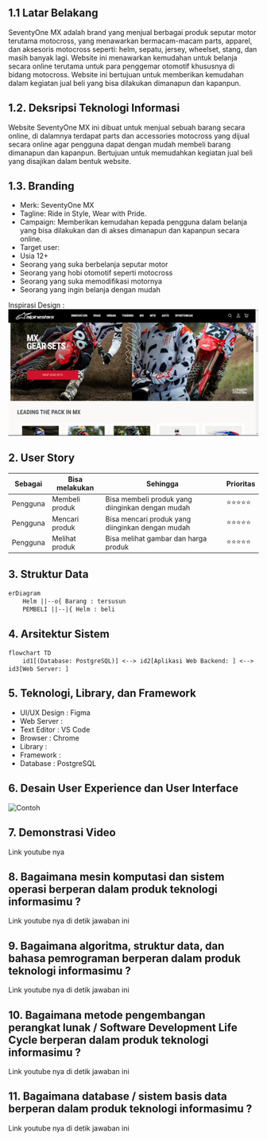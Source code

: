 ## 1.1 Latar Belakang

SeventyOne MX adalah brand yang menjual berbagai produk seputar motor terutama motocross, yang menawarkan bermacam-macam parts,
apparel, dan aksesoris motocross seperti: helm, sepatu, jersey, wheelset, stang, dan masih banyak lagi. Website ini menawarkan 
kemudahan untuk belanja secara online terutama untuk para penggemar otomotif khususnya di bidang motocross. Website ini bertujuan
untuk memberikan kemudahan dalam kegiatan jual beli yang bisa dilakukan dimanapun dan kapanpun.

## 1.2. Deksripsi Teknologi Informasi

Website SeventyOne MX ini dibuat untuk menjual sebuah barang secara online, di dalamnya terdapat parts dan accessories motocross yang dijual secara online agar pengguna dapat dengan mudah membeli barang dimanapun dan kapanpun. Bertujuan untuk memudahkan kegiatan jual 
beli yang disajikan dalam bentuk website.

## 1.3. Branding

- Merk: SeventyOne MX
- Tagline: Ride in Style, Wear with Pride.
- Campaign: Memberikan kemudahan kepada pengguna dalam belanja yang bisa dilakukan dan di akses dimanapun dan kapanpun secara online.
- Target user:
- Usia 12+
- Seorang yang suka berbelanja seputar motor
- Seorang yang hobi otomotif seperti motocross
- Seorang yang suka memodifikasi motornya
- Seorang yang ingin belanja dengan mudah

Inspirasi Design :
  ![Contoh](https://github.com/boriqq/job-interview/blob/main/Screenshot%202023-11-01%20180824.png?raw=true)
  

## 2. User Story

Sebagai | Bisa melakukan | Sehingga | Prioritas
---|---|---|---
Pengguna | Membeli produk | Bisa membeli produk yang diinginkan dengan mudah | ⭐⭐⭐⭐⭐
Pengguna | Mencari produk | Bisa mencari produk yang diinginkan dengan mudah | ⭐⭐⭐⭐⭐
Pengguna | Melihat produk | Bisa melihat gambar dan harga produk | ⭐⭐⭐⭐⭐
## 3. Struktur Data

```mermaid
erDiagram
    Helm ||--o{ Barang : tersusun
    PEMBELI ||--|{ Helm : beli
```

## 4. Arsitektur Sistem
```mermaid
flowchart TD
    id1[(Database: PostgreSQL)] <--> id2[Aplikasi Web Backend: ] <--> id3[Web Server: ]  
```

## 5. Teknologi, Library, dan Framework

- UI/UX Design : Figma
- Web Server : 
- Text Editor : VS Code
- Browser : Chrome
- Library : 
- Framework : 
- Database : PostgreSQL
  
## 6. Desain User Experience dan User Interface

![Contoh](https://github.com/boriqq/boriqq/blob/main/Design%20SMX.png?raw=true)

## 7. Demonstrasi Video

Link youtube nya

## 8. Bagaimana mesin komputasi dan sistem operasi berperan dalam produk teknologi informasimu ?

Link youtube nya di detik jawaban ini

## 9. Bagaimana algoritma, struktur data, dan bahasa pemrograman berperan dalam produk teknologi informasimu ?

Link youtube nya di detik jawaban ini

## 10. Bagaimana metode pengembangan perangkat lunak / Software Development Life Cycle berperan dalam produk teknologi informasimu ?

Link youtube nya di detik jawaban ini

## 11. Bagaimana database / sistem basis data berperan dalam produk teknologi informasimu ?

Link youtube nya di detik jawaban ini
